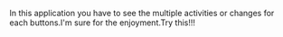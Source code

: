 In this application you have to see the multiple activities or changes for each buttons.I'm sure for the enjoyment.Try this!!!
